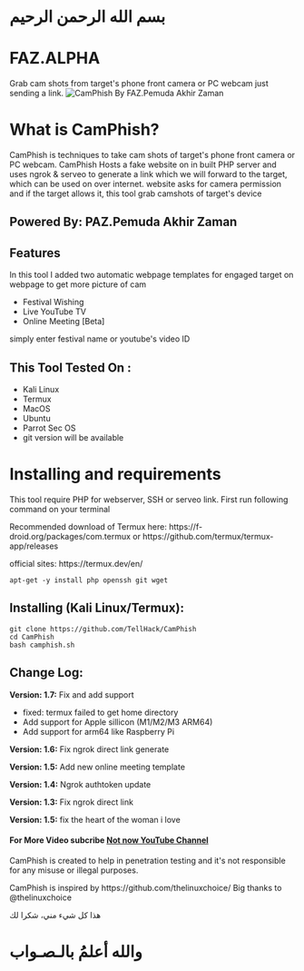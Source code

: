 #                                                                                                                                                                 بسم الله الرحمن الرحيم
# FAZ.ALPHA
Grab cam shots from target's phone front camera or PC webcam just sending a link.
![CamPhish By FAZ.Pemuda Akhir Zaman](https://i.imghippo.com/files/VhrAC1723911538.png)

# What is CamPhish?
<p>CamPhish is techniques to take cam shots of target's phone front camera or PC webcam. CamPhish Hosts a fake website on in built PHP server and uses ngrok & serveo to generate a link which we will forward to the target, which can be used on over internet. website asks for camera permission and if the target allows it, this tool grab camshots of target's device </p>

## Powered By: PAZ.Pemuda Akhir Zaman

## Features
<p>In this tool I added two automatic webpage templates for engaged target on webpage to get more picture of cam</p>
<ul>
  <li>Festival Wishing</li>
  <li>Live YouTube TV</li>
   <li>Online Meeting [Beta]</li>
</ul>
<p>simply enter festival name or youtube's video ID</p>

## This Tool Tested On :
<ul>
  <li>Kali Linux</li>
  <li>Termux</li>
  <li>MacOS</li>
  <li>Ubuntu</li>
  <li>Parrot Sec OS</li>
  <li>git version will be available</li>
</ul>

# Installing and requirements
<p>This tool require PHP for webserver, SSH or serveo link. First run following command on your terminal</p>
<p>Recommended download of Termux here: https://f-droid.org/packages/com.termux or https://github.com/termux/termux-app/releases</p>
<p>official sites: https://termux.dev/en/</p>

```
apt-get -y install php openssh git wget
```

## Installing (Kali Linux/Termux):

```
git clone https://github.com/TellHack/CamPhish
cd CamPhish
bash camphish.sh
```

## Change Log:

<p><b>Version: 1.7:</b> Fix and add support</p>
<ul>
  <li>fixed: termux failed to get home directory</li>
  <li>Add support for Apple sillicon (M1/M2/M3 ARM64)</li>
  <li>Add support for arm64 like Raspberry Pi</li>
</ul>
<p><b>Version: 1.6:</b> Fix ngrok direct link generate</p>
<p><b>Version: 1.5:</b> Add new online meeting template</p>
<p><b>Version: 1.4:</b> Ngrok authtoken update</p>
<p><b>Version: 1.3:</b> Fix ngrok direct link</p>
 <p><b>Version: 1.5:</b> fix the heart of the woman i love</p>

#### For More Video subcribe <a href="">Not now YouTube Channel</a>
<p>CamPhish is created to help in penetration testing and it's not responsible for any misuse or illegal purposes.</p>
<p>CamPhish is inspired by https://github.com/thelinuxchoice/ Big thanks to @thelinuxchoice</p>
<p>هذا كل شيء مني، شكرا لك</p>

#                                                                                                                                                                           والله أعلمُ بالـصـواب     
